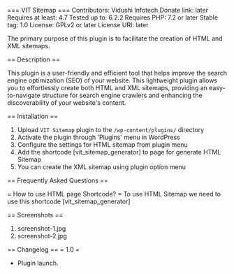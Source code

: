 === VIT Sitemap ===
Contributors: Vidushi Infotech
Donate link: later
Requires at least: 4.7
Tested up to: 6.2.2
Requires PHP: 7.2 or later
Stable tag: 1.0
License: GPLv2 or later
License URI: later
 
The primary purpose of this plugin is to facilitate the creation of HTML and XML sitemaps.
 
== Description ==
 
This plugin is a user-friendly and efficient tool that helps improve the search engine optimization (SEO) of your website. This lightweight plugin allows you to effortlessly create both HTML and XML sitemaps, providing an easy-to-navigate structure for search engine crawlers and enhancing the discoverability of your website's content.
 
== Installation ==
 
1. Upload `VIT Sitemap` plugin to the `/wp-content/plugins/` directory
2. Activate the plugin through 'Plugins' menu in WordPress
3. Configure the settings for HTML sitemap from plugin menu
4. Add the shortcode [vit_sitemap_generator] to page for generate HTML Sitemap
5. You can create the XML sitemap using plugin option menu
 
== Frequently Asked Questions ==
 
= How to use HTML page Shortcode? = 
To use HTML Sitemap we need to use this shortcode [vit_sitemap_generator]
 
== Screenshots ==
 
1. screenshot-1.jpg
2. screenshot-2.jpg

== Changelog ==
= 1.0 =
* Plugin launch.